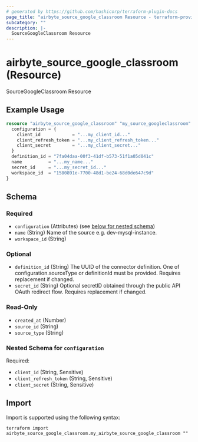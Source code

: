 ```yaml
---
# generated by https://github.com/hashicorp/terraform-plugin-docs
page_title: "airbyte_source_google_classroom Resource - terraform-provider-airbyte"
subcategory: ""
description: |-
  SourceGoogleClassroom Resource
---
```


# airbyte_source_google_classroom (Resource)

SourceGoogleClassroom Resource

## Example Usage

```terraform
resource "airbyte_source_google_classroom" "my_source_googleclassroom" {
  configuration = {
    client_id            = "...my_client_id..."
    client_refresh_token = "...my_client_refresh_token..."
    client_secret        = "...my_client_secret..."
  }
  definition_id = "7fa04daa-00f3-41df-b573-51f1a05d041c"
  name          = "...my_name..."
  secret_id     = "...my_secret_id..."
  workspace_id  = "1580891e-7700-48d1-be24-68d0de647c9d"
}
```

<!-- schema generated by tfplugindocs -->
## Schema

### Required

- `configuration` (Attributes) (see [below for nested schema](#nestedatt--configuration))
- `name` (String) Name of the source e.g. dev-mysql-instance.
- `workspace_id` (String)

### Optional

- `definition_id` (String) The UUID of the connector definition. One of configuration.sourceType or definitionId must be provided. Requires replacement if changed.
- `secret_id` (String) Optional secretID obtained through the public API OAuth redirect flow. Requires replacement if changed.

### Read-Only

- `created_at` (Number)
- `source_id` (String)
- `source_type` (String)

<a id="nestedatt--configuration"></a>
### Nested Schema for `configuration`

Required:

- `client_id` (String, Sensitive)
- `client_refresh_token` (String, Sensitive)
- `client_secret` (String, Sensitive)

## Import

Import is supported using the following syntax:

```shell
terraform import airbyte_source_google_classroom.my_airbyte_source_google_classroom ""
```
